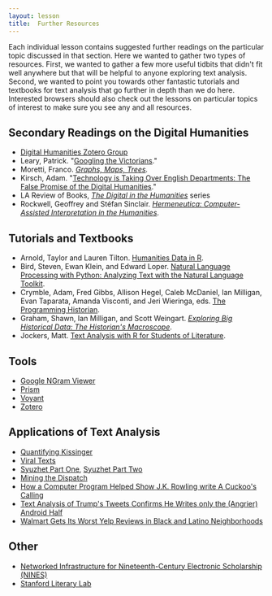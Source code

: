 ```yaml
---
layout: lesson
title:  Further Resources
---
```

Each individual lesson contains suggested further readings on the particular topic discussed in that section. Here we wanted to gather two types of resources. First, we wanted to gather a few more useful tidbits that didn't fit well anywhere but that will be helpful to anyone exploring text analysis. Second, we wanted to point you towards other fantastic tutorials and textbooks for text analysis that go further in depth than we do here. Interested browsers should also check out the lessons on particular topics of interest to make sure you see any and all resources.

## Secondary Readings on the Digital Humanities

* [Digital Humanities Zotero Group](https://www.zotero.org/groups/digital_humanities/items)
* Leary, Patrick. "[Googling the Victorians](http://www.victorianresearch.org/googling.pdf)."
* Moretti, Franco. *[Graphs, Maps, Trees](https://www.amazon.com/Graphs-Maps-Trees-Abstract-Literary/dp/1844671852).*
* Kirsch, Adam. "[Technology is Taking Over English Departments: The False Promise of the Digital Humanities](https://newrepublic.com/article/117428/limits-digital-humanities-adam-kirsch)."
* LA Review of Books, *[The Digital in the Humanities](https://lareviewofbooks.org/feature/the-digital-in-the-humanities)* series
* Rockwell, Geoffrey and Stéfan Sinclair. *[Hermeneutica: Computer-Assisted Interpretation in the Humanities](https://mitpress.mit.edu/books/hermeneutica)*.

## Tutorials and Textbooks
* Arnold, Taylor and Lauren Tilton. [Humanities Data in R](http://www.humanitiesdata.org/).
* Bird, Steven, Ewan Klein, and Edward Loper. [Natural Language Processing with Python: Analyzing Text with the Natural Language Toolkit](http://www.nltk.org/book/).
* Crymble, Adam, Fred Gibbs, Allison Hegel, Caleb McDaniel, Ian Milligan, Evan Taparata, Amanda Visconti, and Jeri Wieringa, eds. [The Programming Historian](http://programminghistorian.org/).
* Graham, Shawn, Ian Milligan, and Scott Weingart. *[Exploring Big Historical Data: The Historian's Macroscope](http://www.themacroscope.org/2.0/)*.
* Jockers, Matt. [Text Analysis with R for Students of Literature](http://www.matthewjockers.net/text-analysis-with-r-for-students-of-literature/).

## Tools
* [Google NGram Viewer](https://books.google.com/ngrams)
* [Prism](https://prism.scholarslab.org)
* [Voyant](https://voyant-tools.org)
* [Zotero](https://zotero.org)

## Applications of Text Analysis
* [Quantifying Kissinger](http://www.quantifyingkissinger.com/)
* [Viral Texts](http://viraltexts.org/)
* [Syuzhet Part One](http://www.matthewjockers.net/2015/02/02/syuzhet/), [Syuzhet Part Two](http://www.matthewjockers.net/2015/02/25/the-rest-of-the-story/)
* [Mining the Dispatch](http://dsl.richmond.edu/dispatch/pages/home)
* [How a Computer Program Helped Show J.K. Rowling write A Cuckoo's Calling](http://www.scientificamerican.com/article/how-a-computer-program-helped-show-jk-rowling-write-a-cuckoos-calling/)
* [Text Analysis of Trump's Tweets Confirms He Writes only the (Angrier) Android Half](http://varianceexplained.org/r/trump-tweets/)
* [Walmart Gets Its Worst Yelp Reviews in Black and Latino Neighborhoods](http://www.citylab.com/work/2016/08/walmart-get-its-worst-yelp-reviews-in-black-and-latino-neighborhoods/497864/)

## Other
* [Networked Infrastructure for Nineteenth-Century Electronic Scholarship (NINES)](https://www.nines.org)
* [Stanford Literary Lab](http://litlab.stanford.edu/)
